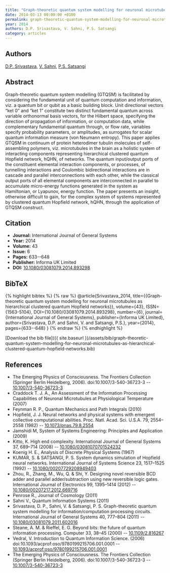 ```yaml
---
title: "Graph-theoretic quantum system modelling for neuronal microtubules as hierarchical clustered quantum Hopfield networks"
date: 2014-03-13 00:00:00 +0100
permalink: graph-theoretic-quantum-system-modelling-for-neuronal-microtubules-as-hierarchical-clustered-quantum-hopfield-networks
year: 2014
authors: D.P. Srivastava, V. Sahni, P.S. Satsangi
category: articles
---
```

 
## Authors
[D.P. Srivastava](authors/d-p-srivastava), [V. Sahni](authors/v-sahni), [P.S. Satsangi](authors/p-s-satsangi)
 
## Abstract
Graph-theoretic quantum system modelling (GTQSM) is facilitated by considering the fundamental unit of quantum computation and information, viz. a quantum bit or qubit as a basic building block. Unit directional vectors “ket 0” and “ket 1” constitute two distinct fundamental quantum across variable orthonormal basis vectors, for the Hilbert space, specifying the direction of propagation of information, or computation data, while complementary fundamental quantum through, or flow rate, variables specify probability parameters, or amplitudes, as surrogates for scalar quantum information measure (von Neumann entropy). This paper applies GTQSM in continuum of protein heterodimer tubulin molecules of self-assembling polymers, viz. microtubules in the brain as a holistic system of interacting components representing hierarchical clustered quantum Hopfield network, hQHN, of networks. The quantum input/output ports of the constituent elemental interaction components, or processes, of tunnelling interactions and Coulombic bidirectional interactions are in cascade and parallel interconnections with each other, while the classical output ports of all elemental components are interconnected in parallel to accumulate micro-energy functions generated in the system as Hamiltonian, or Lyapunov, energy function. The paper presents an insight, otherwise difficult to gain, for the complex system of systems represented by clustered quantum Hopfield network, hQHN, through the application of GTQSM construct.
 
## Citation
- **Journal:** International Journal of General Systems
- **Year:** 2014
- **Volume:** 43
- **Issue:** 6
- **Pages:** 633--648
- **Publisher:** Informa UK Limited
- **DOI:** [10.1080/03081079.2014.893298](https://doi.org/10.1080/03081079.2014.893298)
 
## BibTeX
{% highlight bibtex %}
{% raw %}
@article{Srivastava_2014,
  title={{Graph-theoretic quantum system modelling for neuronal microtubules as hierarchical clustered quantum Hopfield networks}},
  volume={43},
  ISSN={1563-5104},
  DOI={10.1080/03081079.2014.893298},
  number={6},
  journal={International Journal of General Systems},
  publisher={Informa UK Limited},
  author={Srivastava, D.P. and Sahni, V. and Satsangi, P.S.},
  year={2014},
  pages={633--648}
}
{% endraw %}
{% endhighlight %}
 
[Download the bib file]({{ site.baseurl }}/assets/bib/graph-theoretic-quantum-system-modelling-for-neuronal-microtubules-as-hierarchical-clustered-quantum-hopfield-networks.bib)
 
## References
- The Emerging Physics of Consciousness. The Frontiers Collection (Springer Berlin Heidelberg, 2006). doi:10.1007/3-540-36723-3 -- [10.1007/3-540-36723-3](https://doi.org/10.1007/3-540-36723-3)
- Craddock T. J. A., An Assessment of the Information Processing Capabilities of Neuronal Microtubules at Physiological Temperature (2007)
- Feynman R. P., Quantum Mechanics and Path Integrals (2010)
- Hopfield, J. J. Neural networks and physical systems with emergent collective computational abilities. Proc. Natl. Acad. Sci. U.S.A. 79, 2554–2558 (1982) -- [10.1073/pnas.79.8.2554](https://doi.org/10.1073/pnas.79.8.2554)
- Jamshidi M, System of Systems Engineering: Principles and Application (2009)
- Kitto, K. High end complexity. International Journal of General Systems 37, 689–714 (2008) -- [10.1080/03081070701524232](https://doi.org/10.1080/03081070701524232)
- Koenig H. E., Analysis of Discrete Physical Systems (1967)
- KUMAR, S. & SATSANGI, P. S. System dynamics simulation of Hopfield neural networks. International Journal of Systems Science 23, 1517–1525 (1992) -- [10.1080/00207729208949403](https://doi.org/10.1080/00207729208949403)
- Zhou, R., Zhang, M., Wu, Q. & Shi, Y. Designing novel reversible BCD adder and parallel adder/subtraction using new reversible logic gates. International Journal of Electronics 99, 1395–1414 (2012) -- [10.1080/00207217.2012.669716](https://doi.org/10.1080/00207217.2012.669716)
- Penrose R., Journal of Cosmology (2011)
- Sahni V., Quantum Information Systems (2011)
- Srivastava, D. P., Sahni, V. & Satsangi, P. S. Graph-theoretic quantum system modelling for information/computation processing circuits. International Journal of General Systems 40, 777–804 (2011) -- [10.1080/03081079.2011.602016](https://doi.org/10.1080/03081079.2011.602016)
- Steane, A. M. & Rieffel, E. G. Beyond bits: the future of quantum information processing. Computer 33, 38–45 (2000) -- [10.1109/2.816267](https://doi.org/10.1109/2.816267)
- Vedral, V. Introduction to Quantum Information Science. (2006) doi:10.1093/acprof:oso/9780199215706.001.0001 -- [10.1093/acprof:oso/9780199215706.001.0001](https://doi.org/10.1093/acprof:oso/9780199215706.001.0001)
- The Emerging Physics of Consciousness. The Frontiers Collection (Springer Berlin Heidelberg, 2006). doi:10.1007/3-540-36723-3 -- [10.1007/3-540-36723-3](https://doi.org/10.1007/3-540-36723-3)

